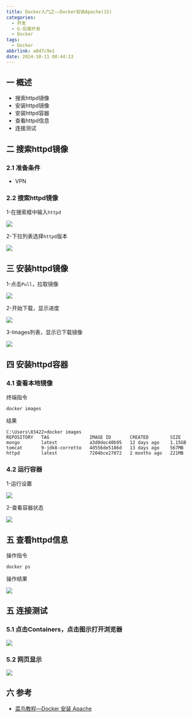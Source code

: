 ```yaml
---
title: Docker入门之——Docker安装Apache(15)
categories:
  - 开发
  - G-后端开发
  - Docker
tags:
  - Docker
abbrlink: a0d7c9e1
date: 2024-10-11 08:44:13
---
```

## 一 概述

* 搜索httpd镜像
* 安装httpd镜像
* 安装httpd容器
* 查看httpd信息
* 连接测试

<!--more-->

## 二 搜索httpd镜像

### 2.1 准备条件

* VPN

### 2.2 搜索httpd镜像

1-在搜索框中输入`httpd`

![][1]

2-下拉列表选择`httpd`版本

![][2]

## 三 安装httpd镜像

1-点击`Pull`，拉取镜像

![][3]

2-开始下载，显示进度

![][4]

3-Images列表，显示已下载镜像

![][5]

## 四 安装httpd容器

### 4.1 查看本地镜像

终端指令

```
docker images
```

结果

```
C:\Users\83422>docker images
REPOSITORY   TAG               IMAGE ID       CREATED        SIZE
mongo        latest            a3d0dec40b95   12 days ago    1.15GB
tomcat       9-jdk8-corretto   4d556de5186d   13 days ago    567MB
httpd        latest            7204bce27072   2 months ago   221MB
```

### 4.2 运行容器

1-运行设置

![][6]

2-查看容器状态

![][7]

## 五 查看httpd信息

操作指令

```
docker ps
```

操作结果

![][8]

## 五 连接测试

### 5.1 点击Containers，点击图示打开浏览器

![][9]

### 5.2 网页显示

![][10]

## 六 参考

* [菜鸟教程—Docker 安装 Apache](https://www.runoob.com/docker/docker-install-apache.html)



[1]:https://cdn.jsdelivr.net/gh/pgzxc/cdn/blog-docker/docker-15-httpd-search-1.png
[2]:https://cdn.jsdelivr.net/gh/pgzxc/cdn/blog-docker/docker-15-httpd-tag-2.png
[3]:https://cdn.jsdelivr.net/gh/pgzxc/cdn/blog-docker/docker-15-httpd-pull-3.png
[4]:https://cdn.jsdelivr.net/gh/pgzxc/cdn/blog-docker/docker-15-httpd-download-4.png
[5]:https://cdn.jsdelivr.net/gh/pgzxc/cdn/blog-docker/docker-15-httpd-images-list-5.png
[6]:https://cdn.jsdelivr.net/gh/pgzxc/cdn/blog-docker/docker-15-httpd-run-option-6.png
[7]:https://cdn.jsdelivr.net/gh/pgzxc/cdn/blog-docker/docker-15-httpd-container-state-7.png
[8]:https://cdn.jsdelivr.net/gh/pgzxc/cdn/blog-docker/docker-15-httpd-docker-ps-8.png
[9]:https://cdn.jsdelivr.net/gh/pgzxc/cdn/blog-docker/docker-15-httpd-container-click-9.png
[10]:https://cdn.jsdelivr.net/gh/pgzxc/cdn/blog-docker/docker-15-httpd-web-result-10.png